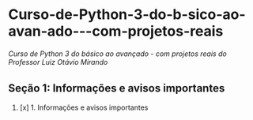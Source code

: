# Curso-de-Python-3-do-b-sico-ao-avan-ado---com-projetos-reais
###### Curso de Python 3 do básico ao avançado - com projetos reais do Professor Luiz Otávio Mirando

## Seção 1: Informações e avisos importantes

1. [x] 1. Informações e avisos importantes
